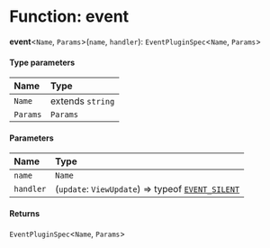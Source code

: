 # Function: event

**event**<`Name`, `Params`>(`name`, `handler`): `EventPluginSpec`<`Name`, `Params`>

#### Type parameters

| Name | Type |
| :------ | :------ |
| `Name` | extends `string` |
| `Params` | `Params` |

#### Parameters

| Name | Type |
| :------ | :------ |
| `name` | `Name` |
| `handler` | (`update`: `ViewUpdate`) => typeof [`EVENT_SILENT`](/en/auto-docs/coze-editor/variables/EVENT_SILENT.md) | `Params` |

#### Returns

`EventPluginSpec`<`Name`, `Params`>
